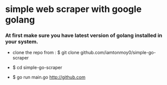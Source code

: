 # simple web scraper with google golang


### At first make sure you have latest version of golang installed in your system.

* clone the repo from :
$ git clone github.com/iamtonmoy0/simple-go-scraper


* $ cd simple-go-scraper
 
* $ go run main.go http://github.com
